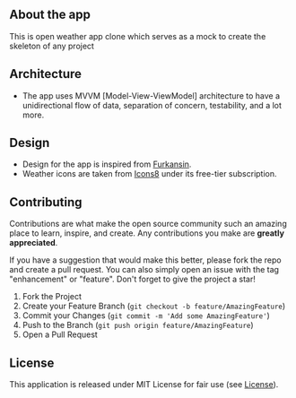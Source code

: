 


## About the app

This is open weather app clone which serves as a mock to create the skeleton of any project 


## Architecture

- The app uses MVVM [Model-View-ViewModel] architecture to have a unidirectional flow of data, separation of concern, testability, and a lot more.


## Design

- Design for the app is inspired from [Furkansin](https://github.com/furkanaskin/Weatherapp).
- Weather icons are taken from [Icons8](https://icons8.com/icon/set/weather/color) under its free-tier subscription.


## Contributing

Contributions are what make the open source community such an amazing place to learn, inspire, and create. Any contributions you make are **greatly appreciated**.

If you have a suggestion that would make this better, please fork the repo and create a pull request. You can also simply open an issue with the tag "enhancement" or "feature".
Don't forget to give the project a star!

1. Fork the Project
2. Create your Feature Branch (`git checkout -b feature/AmazingFeature`)
3. Commit your Changes (`git commit -m 'Add some AmazingFeature'`)
4. Push to the Branch (`git push origin feature/AmazingFeature`)
5. Open a Pull Request

## License

This application is released under MIT License for fair use (see [License](https://github.com/beastrun12j/Clouddy/blob/master/LICENSE)).
